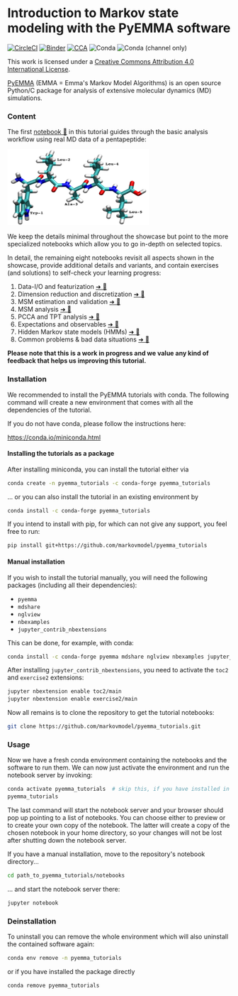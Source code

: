 # Introduction to Markov state modeling with the PyEMMA software

[![CircleCI](https://circleci.com/gh/markovmodel/pyemma_tutorials.svg?style=svg)](https://circleci.com/gh/markovmodel/pyemma_tutorials)
[![Binder](https://mybinder.org/badge.svg)](https://mybinder.org/v2/gh/markovmodel/pyemma_tutorials/master)
[![CCA](https://img.shields.io/github/license/markovmodel/pyemma_tutorials.svg)](http://creativecommons.org/licenses/by/4.0/)
![Conda](https://img.shields.io/conda/dn/conda-forge/pyemma_tutorials.svg)
![Conda (channel only)](https://img.shields.io/conda/vn/conda-forge/pyemma_tutorials.svg)

This work is licensed under a <a rel="license" href="http://creativecommons.org/licenses/by/4.0/">Creative Commons Attribution 4.0 International License</a>.

[PyEMMA](http://pyemma.org) (EMMA = Emma's Markov Model Algorithms) is an open source Python/C package for analysis of extensive molecular dynamics (MD) simulations.

### Content

The first [notebook 📓](notebooks/00-pentapeptide-showcase.ipynb) in this tutorial guides through the basic analysis workflow using real MD data of a pentapeptide:

<img src="notebooks/static/pentapeptide-structure.png" width="320" height="171" />

We keep the details minimal throughout the showcase but point to the more specialized notebooks which allow you to go in-depth on selected topics.

In detail, the remaining eight notebooks revisit all aspects shown in the showcase, provide additional details and variants, and contain exercises (and solutions) to self-check your learning progress:

1. Data-I/O and featurization [➜ 📓](notebooks/01-data-io-and-featurization.ipynb)
2. Dimension reduction and discretization [➜ 📓](notebooks/02-dimension-reduction-and-discretization.ipynb)
3. MSM estimation and validation [➜ 📓](notebooks/03-msm-estimation-and-validation.ipynb)
4. MSM analysis [➜ 📓](notebooks/04-msm-analysis.ipynb)
5. PCCA and TPT analysis [➜ 📓](notebooks/05-pcca-tpt.ipynb)
6. Expectations and observables [➜ 📓](notebooks/06-expectations-and-observables.ipynb)
7. Hidden Markov state models (HMMs) [➜ 📓](notebooks/07-hidden-markov-state-models.ipynb)
8. Common problems & bad data situations [➜ 📓](notebooks/08-common-problems.ipynb)

**Please note that this is a work in progress and we value any kind of feedback that helps us improving this tutorial.**

### Installation
We recommended to install the PyEMMA tutorials with conda. The following command will create a new environment that comes with all the dependencies of the tutorial.

If you do not have conda, please follow the instructions here:

https://conda.io/miniconda.html

#### Installing the tutorials as a package

After installing miniconda, you can install the tutorial either via

``` bash
conda create -n pyemma_tutorials -c conda-forge pyemma_tutorials
```

... or you can also install the tutorial in an existing environment by

``` bash
conda install -c conda-forge pyemma_tutorials
```

If you intend to install with pip, for which can not give any support, you feel free to run:

``` bash
pip install git+https://github.com/markovmodel/pyemma_tutorials
```

#### Manual installation

If you wish to install the tutorial manually, you will need the following packages (including all their dependencies):

- `pyemma`
- `mdshare`
- `nglview`
- `nbexamples`
- `jupyter_contrib_nbextensions`

This can be done, for example, with conda:

```bash
conda install -c conda-forge pyemma mdshare nglview nbexamples jupyter_contrib_nbextensions
```

After installing `jupyter_contrib_nbextensions`, you need to activate the `toc2` and `exercise2` extensions:

```bash
jupyter nbextension enable toc2/main
jupyter nbextension enable exercise2/main
```

Now all remains is to clone the repository to get the tutorial notebooks:

```bash
git clone https://github.com/markovmodel/pyemma_tutorials.git
```

### Usage
Now we have a fresh conda environment containing the notebooks and the software to run them. We can now just activate the environment and run the notebook server by invoking:

``` bash
conda activate pyemma_tutorials  # skip this, if you have installed in your root environment or used pip to install.
pyemma_tutorials
```

The last command will start the notebook server and your browser should pop up pointing to a list of notebooks. You can choose either to preview or to create your own copy of the notebook. The latter will create a copy of the chosen notebook in your home directory, so your changes will not be lost after shutting down the notebook server.

If you have a manual installation, move to the repository's notebook directory...

```bash
cd path_to_pyemma_tutorials/notebooks
```

... and start the notebook server there:

```bash
jupyter notebook
```

### Deinstallation

To uninstall you can remove the whole environment which will also uninstall the contained software again:
``` bash
conda env remove -n pyemma_tutorials
```

or if you have installed the package directly

``` bash
conda remove pyemma_tutorials
```

